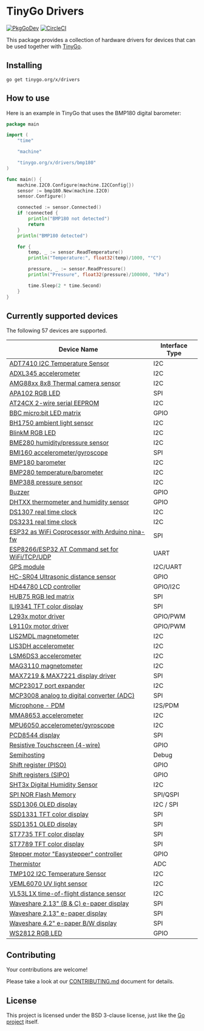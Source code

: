 # TinyGo Drivers

[![PkgGoDev](https://pkg.go.dev/badge/tinygo.org/x/drivers)](https://pkg.go.dev/tinygo.org/x/drivers) [![CircleCI](https://circleci.com/gh/tinygo-org/drivers/tree/dev.svg?style=svg)](https://circleci.com/gh/tinygo-org/drivers/tree/dev)


This package provides a collection of hardware drivers for devices that can be used together with [TinyGo](https://tinygo.org).

## Installing

```shell
go get tinygo.org/x/drivers
```

## How to use

Here is an example in TinyGo that uses the BMP180 digital barometer:

```go
package main

import (
    "time"

    "machine"

    "tinygo.org/x/drivers/bmp180"
)

func main() {
    machine.I2C0.Configure(machine.I2CConfig{})
    sensor := bmp180.New(machine.I2C0)
    sensor.Configure()

    connected := sensor.Connected()
    if !connected {
        println("BMP180 not detected")
        return
    }
    println("BMP180 detected")

    for {
        temp, _ := sensor.ReadTemperature()
        println("Temperature:", float32(temp)/1000, "°C")

        pressure, _ := sensor.ReadPressure()
        println("Pressure", float32(pressure)/100000, "hPa")

        time.Sleep(2 * time.Second)
    }
}
```

## Currently supported devices

The following 57 devices are supported.

| Device Name | Interface Type |
|----------|-------------|
| [ADT7410 I2C Temperature Sensor](https://www.analog.com/media/en/technical-documentation/data-sheets/ADT7410.pdf) | I2C |
| [ADXL345 accelerometer](http://www.analog.com/media/en/technical-documentation/data-sheets/ADXL345.pdf) | I2C |
| [AMG88xx 8x8 Thermal camera sensor](https://cdn-learn.adafruit.com/assets/assets/000/043/261/original/Grid-EYE_SPECIFICATIONS%28Reference%29.pdf) | I2C |
| [APA102 RGB LED](https://cdn-shop.adafruit.com/product-files/2343/APA102C.pdf) | SPI |
| [AT24CX 2-wire serial EEPROM](https://www.openimpulse.com/blog/wp-content/uploads/wpsc/downloadables/24C32-Datasheet.pdf) | I2C |
| [BBC micro:bit LED matrix](https://github.com/bbcmicrobit/hardware/blob/master/SCH_BBC-Microbit_V1.3B.pdf) | GPIO |
| [BH1750 ambient light sensor](https://www.mouser.com/ds/2/348/bh1750fvi-e-186247.pdf) | I2C |
| [BlinkM RGB LED](http://thingm.com/fileadmin/thingm/downloads/BlinkM_datasheet.pdf) | I2C |
| [BME280 humidity/pressure sensor](https://cdn-shop.adafruit.com/datasheets/BST-BME280_DS001-10.pdf) | I2C |
| [BMI160 accelerometer/gyroscope](https://www.bosch-sensortec.com/media/boschsensortec/downloads/datasheets/bst-bmi160-ds000.pdf) | SPI |
| [BMP180 barometer](https://cdn-shop.adafruit.com/datasheets/BST-BMP180-DS000-09.pdf) | I2C |
| [BMP280 temperature/barometer](https://www.bosch-sensortec.com/media/boschsensortec/downloads/datasheets/bst-bmp280-ds001.pdf) | I2C |
| [BMP388 pressure sensor](https://www.bosch-sensortec.com/media/boschsensortec/downloads/datasheets/bst-bmp388-ds001.pdf) | I2C |
| [Buzzer](https://en.wikipedia.org/wiki/Buzzer#Piezoelectric) | GPIO |
| [DHTXX thermometer and humidity sensor](https://cdn-shop.adafruit.com/datasheets/Digital+humidity+and+temperature+sensor+AM2302.pdf) | GPIO |
| [DS1307 real time clock](https://datasheets.maximintegrated.com/en/ds/DS1307.pdf) | I2C |
| [DS3231 real time clock](https://datasheets.maximintegrated.com/en/ds/DS3231.pdf) | I2C |
| [ESP32 as WiFi Coprocessor with Arduino nina-fw](https://github.com/arduino/nina-fw) | SPI |
| [ESP8266/ESP32 AT Command set for WiFi/TCP/UDP](https://github.com/espressif/esp32-at) | UART |
| [GPS module](https://www.u-blox.com/en/product/neo-6-series) | I2C/UART |
| [HC-SR04 Ultrasonic distance sensor](https://cdn.sparkfun.com/datasheets/Sensors/Proximity/HCSR04.pdf) | GPIO |
| [HD44780 LCD controller](https://www.sparkfun.com/datasheets/LCD/HD44780.pdf) | GPIO/I2C |
| [HUB75 RGB led matrix](https://cdn-learn.adafruit.com/downloads/pdf/32x16-32x32-rgb-led-matrix.pdf) | SPI |
| [ILI9341 TFT color display](https://cdn-shop.adafruit.com/datasheets/ILI9341.pdf) | SPI |
| [L293x motor driver](https://www.ti.com/lit/ds/symlink/l293d.pdf) | GPIO/PWM |
| [L9110x motor driver](https://www.elecrow.com/download/datasheet-l9110.pdf) | GPIO/PWM |
| [LIS2MDL magnetometer](https://www.st.com/resource/en/datasheet/lis2mdl.pdf) | I2C |
| [LIS3DH accelerometer](https://www.st.com/resource/en/datasheet/lis3dh.pdf) | I2C |
| [LSM6DS3 accelerometer](https://www.st.com/resource/en/datasheet/lsm6ds3.pdf) | I2C |
| [MAG3110 magnetometer](https://www.nxp.com/docs/en/data-sheet/MAG3110.pdf) | I2C |
| [MAX7219 & MAX7221 display driver](https://datasheets.maximintegrated.com/en/ds/MAX7219-MAX7221.pdf) | SPI |
| [MCP23017 port expander](https://ww1.microchip.com/downloads/en/DeviceDoc/20001952C.pdf) | I2C |
| [MCP3008 analog to digital converter (ADC)](http://ww1.microchip.com/downloads/en/DeviceDoc/21295d.pdf) | SPI |
| [Microphone - PDM](https://cdn-learn.adafruit.com/assets/assets/000/049/977/original/MP34DT01-M.pdf) | I2S/PDM |
| [MMA8653 accelerometer](https://www.nxp.com/docs/en/data-sheet/MMA8653FC.pdf) | I2C |
| [MPU6050 accelerometer/gyroscope](https://store.invensense.com/datasheets/invensense/MPU-6050_DataSheet_V3%204.pdf) | I2C |
| [PCD8544 display](http://eia.udg.edu/~forest/PCD8544_1.pdf) | SPI |
| [Resistive Touchscreen (4-wire)](http://ww1.microchip.com/downloads/en/Appnotes/doc8091.pdf) | GPIO |
| [Semihosting](https://wiki.segger.com/Semihosting) | Debug |
| [Shift register (PISO)](https://en.wikipedia.org/wiki/Shift_register#Parallel-in_serial-out_\(PISO\)) | GPIO |
| [Shift registers (SIPO)](https://en.wikipedia.org/wiki/Shift_register#Serial-in_parallel-out_(SIPO)) | GPIO |
| [SHT3x Digital Humidity Sensor](https://www.sensirion.com/fileadmin/user_upload/customers/sensirion/Dokumente/0_Datasheets/Humidity/Sensirion_Humidity_Sensors_SHT3x_Datasheet_digital.pdf) | I2C |
| [SPI NOR Flash Memory](https://en.wikipedia.org/wiki/Flash_memory#NOR_flash) | SPI/QSPI |
| [SSD1306 OLED display](https://cdn-shop.adafruit.com/datasheets/SSD1306.pdf) | I2C / SPI |
| [SSD1331 TFT color display](https://www.crystalfontz.com/controllers/SolomonSystech/SSD1331/381/) | SPI |
| [SSD1351 OLED display](https://download.mikroe.com/documents/datasheets/ssd1351-revision-1.3.pdf) | SPI |
| [ST7735 TFT color display](https://www.crystalfontz.com/controllers/Sitronix/ST7735R/319/) | SPI |
| [ST7789 TFT color display](https://cdn-shop.adafruit.com/product-files/3787/3787_tft_QT154H2201__________20190228182902.pdf) | SPI |
| [Stepper motor "Easystepper" controller](https://en.wikipedia.org/wiki/Stepper_motor) | GPIO |
| [Thermistor](https://www.farnell.com/datasheets/33552.pdf) | ADC |
| [TMP102 I2C Temperature Sensor](https://download.mikroe.com/documents/datasheets/tmp102-data-sheet.pdf) | I2C |
| [VEML6070 UV light sensor](https://www.vishay.com/docs/84277/veml6070.pdf) | I2C |
| [VL53L1X time-of-flight distance sensor](https://www.st.com/resource/en/datasheet/vl53l1x.pdf) | I2C |
| [Waveshare 2.13" (B & C) e-paper display](https://www.waveshare.com/w/upload/d/d3/2.13inch-e-paper-b-Specification.pdf) | SPI |
| [Waveshare 2.13" e-paper display](https://www.waveshare.com/w/upload/e/e6/2.13inch_e-Paper_Datasheet.pdf) | SPI |
| [Waveshare 4.2" e-paper B/W display](https://www.waveshare.com/w/upload/6/6a/4.2inch-e-paper-specification.pdf) | SPI |
| [WS2812 RGB LED](https://cdn-shop.adafruit.com/datasheets/WS2812.pdf) | GPIO |

## Contributing

Your contributions are welcome!

Please take a look at our [CONTRIBUTING.md](./CONTRIBUTING.md) document for details.

## License

This project is licensed under the BSD 3-clause license, just like the [Go project](https://golang.org/LICENSE) itself.
